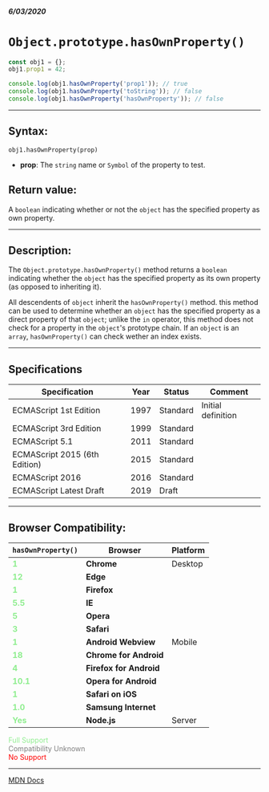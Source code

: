 ##### 6/03/2020
# `Object.prototype.hasOwnProperty()`

```js
const obj1 = {};
obj1.prop1 = 42;

console.log(obj1.hasOwnProperty('prop1')); // true
console.log(obj1.hasOwnProperty('toString')); // false
console.log(obj1.hasOwnProperty('hasOwnProperty')); // false
```

---

## Syntax:
`obj1.hasOwnProperty(prop)`

* **prop**: The `string` name or `Symbol` of the property to test.

## Return value:
A `boolean` indicating whether or not the `object` has the specified property as own property.

---

## Description:
The `Object.prototype.hasOwnProperty()` method returns a `boolean` indicating whether the `object` has the specified property as its own property (as opposed to inheriting it).

All descendents of `object` inherit the `hasOwnProperty()` method.  this method can be used to determine whether an `object` has the specified property as a direct property of that `object`; unlike the `in` operator, this method does not check for a property in the `object`'s prototype chain.  If an `object` is an `array`, `hasOwnProperty()` can check wether an index exists.

---

## Specifications
| Specification | Year | Status | Comment |
|---|---|---|---|
| ECMAScript 1st Edition | 1997 | Standard | Initial definition |
| ECMAScript 3rd Edition | 1999 | Standard |  |
| ECMAScript 5.1 | 2011 | Standard |  |
| ECMAScript 2015 (6th Edition) | 2015 | Standard |  |
| ECMAScript 2016 | 2016 | Standard |  |
| ECMAScript Latest Draft | 2019 | Draft |  |

---

## Browser Compatibility:
| `hasOwnProperty()` | Browser | Platform |
|---|---|---|
| <span style="color: lightgreen">**1**</span> | **Chrome** | Desktop | 
| <span style="color: lightgreen">**12**</span> | **Edge** || 
| <span style="color: lightgreen">**1**</span> | **Firefox** || 
| <span style="color: lightgreen">**5.5**</span> | **IE** || 
| <span style="color: lightgreen">**5**</span> | **Opera** || 
| <span style="color: lightgreen">**3**</span> | **Safari** || 
| <span style="color: lightgreen">**1**</span> | **Android Webview** | Mobile | 
| <span style="color: lightgreen">**18**</span> | **Chrome for Android** || 
| <span style="color: lightgreen">**4**</span> | **Firefox for Android** || 
| <span style="color: lightgreen">**10.1**</span> | **Opera for Android** || 
| <span style="color: lightgreen">**1**</span> | **Safari on iOS** || 
| <span style="color: lightgreen">**1.0**</span> | **Samsung Internet** || 
| <span style="color: lightgreen">**Yes**</span> | **Node.js** | Server | 

<span style="color: lightgreen">Full Support</span>  
<span style="color: grey">Compatibility Unknown</span>  
<span style="color: red">No Support</span>

---

[MDN Docs](https://developer.mozilla.org/en-US/docs/Web/JavaScript/Reference/Global_Objects/Object/hasOwnProperty)